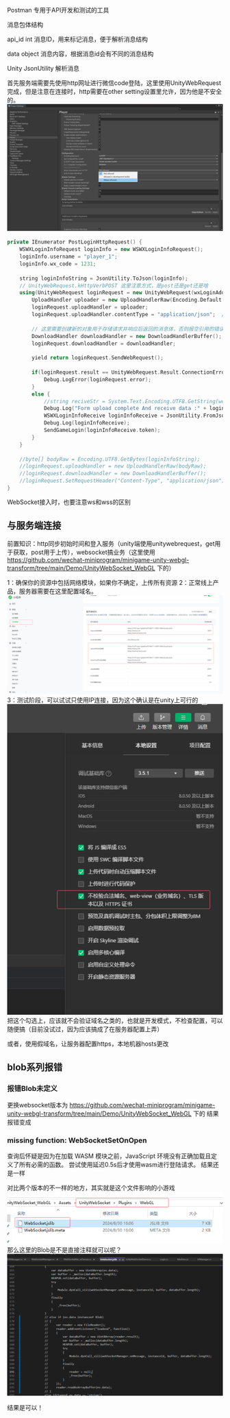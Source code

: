 Postman 专用于API开发和测试的工具

消息包体结构

api_id
int
消息ID，用来标记消息，便于解析消息结构

data
object
消息内容，根据消息id会有不同的消息结构


Unity JsonUtility 解析消息



首先服务端需要先使用http网址进行微信code登陆，这里使用UnityWebRequest完成，但是注意在连接时，http需要在other setting设置里允许，因为他是不安全的。
![](../../../assets/WeiXinMiniGame/11.png)

```Cpp
private IEnumerator PostLoginHttpRequest() {
    WSWXLoginInfoRequest loginInfo = new WSWXLoginInfoRequest();
    loginInfo.username = "player_1";
    loginInfo.wx_code = 1231;

    string loginInfoString = JsonUtility.ToJson(loginInfo);
    // UnityWebRequest.kHttpVerbPOST 这里注意方式，是post还是get还是啥
    using(UnityWebRequest loginRequest = new UnityWebRequest(wxLoginAddress, UnityWebRequest.kHttpVerbPOST)) {
        UploadHandler uploader = new UploadHandlerRaw(Encoding.Default.GetBytes(loginInfoString));
        loginRequest.uploadHandler = uploader;
        loginRequest.uploadHandler.contentType = "application/json";  // 设置HTTP协议的请求头，默认的请求头HTTP服务器无法识别

        // 这里需要创建新的对象用于存储请求并响应后返回的消息体，否则报空引用的错误
        DownloadHandler downloadHandler = new DownloadHandlerBuffer();
        loginRequest.downloadHandler = downloadHandler;

        yield return loginRequest.SendWebRequest();

        if(loginRequest.result == UnityWebRequest.Result.ConnectionError || loginRequest.result == UnityWebRequest.Result.ProtocolError) {
            Debug.LogError(loginRequest.error);
        }
        else {
            //string reciveStr = System.Text.Encoding.UTF8.GetString(webRequest.downloadedBytes);
            Debug.Log("Form upload complete And receive data :" + loginRequest.downloadHandler.text);
            WSWXLoginInfoReceive loginInfoReceive = JsonUtility.FromJson<WSWXLoginInfoReceive>(loginRequest.downloadHandler.text);
            Debug.Log(loginInfoReceive);
            SendGameLogin(loginInfoReceive.token);
        }
    }

    //byte[] bodyRaw = Encoding.UTF8.GetBytes(loginInfoString);
    //loginRequest.uploadHandler = new UploadHandlerRaw(bodyRaw);
    //loginRequest.downloadHandler = new DownloadHandlerBuffer();
    //loginRequest.SetRequestHeader("Content-Type", "application/json");
}
```
WebSocket接入时，也要注意ws和wss的区别


## 与服务端连接
前置知识：http同步初始时间和登入服务（unity端使用unitywebrequest，get用于获取，post用于上传），websocket搞业务（这里使用 https://github.com/wechat-miniprogram/minigame-unity-webgl-transform/tree/main/Demo/UnityWebSocket_WebGL 下的）

1：确保你的资源中包括网络模块，如果你不确定，上传所有资源
2：正常线上产品，服务器需要在这里配置域名。
![](../../../assets/WeiXinMiniGame/12.png)
3：测试阶段，可以试试只使用IP连接，因为这个确认是在unity上可行的
![](../../../assets/WeiXinMiniGame/13.png)
把这个勾选上，应该就不会验证域名之类的，也就是开发模式，不检查配置，可以随便搞（目前没试过，因为应该搞成了在服务器配置上弄）

或者，使用假域名，让服务器配置https，本地机器hosts更改

## blob系列报错
### 报错Blob未定义
更换websocket版本为 https://github.com/wechat-miniprogram/minigame-unity-webgl-transform/tree/main/Demo/UnityWebSocket_WebGL 下的
结果报错变成
### missing function: WebSocketSetOnOpen
查询后怀疑是因为在加载 WASM 模块之前，JavaScript 环境没有正确加载且定义了所有必需的函数。
尝试使用延迟0.5s后才使用wasm进行登陆请求。
结果还是一样


对比两个版本的不一样的地方，其实就是这个文件影响的小游戏
![](../../../assets/WeiXinMiniGame/14.png)
那么这里的Blob是不是直接注释就可以呢？
![](../../../assets/WeiXinMiniGame/15.png)

结果是可以！
